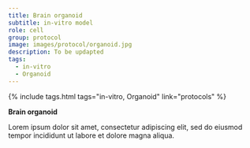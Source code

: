```yaml
---
title: Brain organoid
subtitle: in-vitro model
role: cell
group: protocol
image: images/protocol/organoid.jpg
description: To be updapted
tags:
  - in-vitro
  - Organoid
---
```


{%
  include tags.html
  tags="in-vitro, Organoid"
  link="protocols"
%}

<strong>Brain organoid</strong>

Lorem ipsum dolor sit amet, consectetur adipiscing elit, sed do eiusmod tempor incididunt ut labore et dolore magna aliqua.
